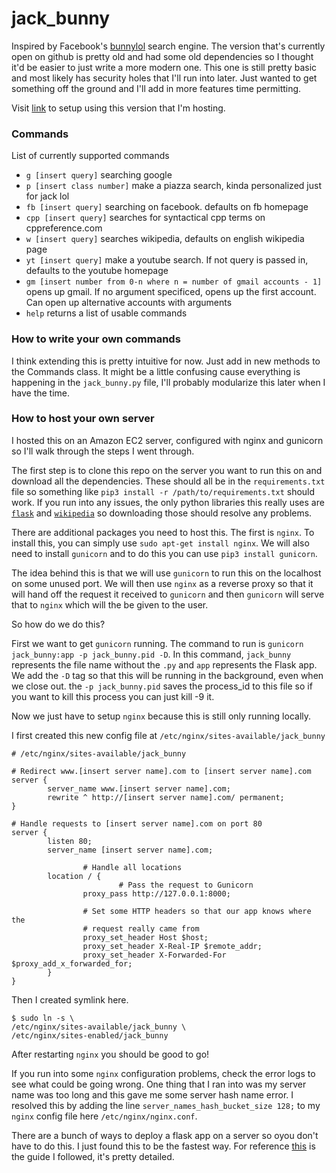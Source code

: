 # jack_bunny
Inspired by Facebook's [bunnylol](https://github.com/ccheever/bunny1) search engine. The version that's currently open on github is 
pretty old and had some old dependencies so I thought it'd be easier to just write a more modern one. This one is still pretty basic and
most likely has security holes that I'll run into later. Just wanted to get something off the ground and I'll add in more features time
permitting.

Visit [link](http://ec2-52-38-53-188.us-west-2.compute.amazonaws.com) to setup using this version that I'm hosting.

### Commands
List of currently supported commands

* `g [insert query]` searching google
* `p [insert class number]` make a piazza search, kinda personalized just for jack lol
* `fb [insert query]` searching on facebook. defaults on fb homepage
* `cpp [insert query]` searches for syntactical cpp terms on cppreference.com
* `w [insert query]` searches wikipedia, defaults on english wikipedia page
* `yt [insert query]` make a youtube search. If not query is passed in, defaults to the youtube homepage
* `gm [insert number from 0-n where n = number of gmail accounts - 1]` opens up gmail. If no argument specificed, opens up the first account. Can open up alternative accounts with arguments
* `help` returns a list of usable commands

### How to write your own commands
I think extending this is pretty intuitive for now. Just add in new methods to the Commands class. It might be a little confusing cause
everything is happening in the `jack_bunny.py` file, I'll probably modularize this later when I have the time.

### How to host your own server
I hosted this on an Amazon EC2 server, configured with nginx and gunicorn so I'll walk through the steps I went through.

The first step is to clone this repo on the server you want to run this on and download all the dependencies. These should all
be in the `requirements.txt` file so something like `pip3 install -r /path/to/requirements.txt` should work. If you run into any
issues, the only python libraries this really uses are [`flask`](http://flask.pocoo.org/docs/0.12/installation/) and 
[`wikipedia`](https://pypi.python.org/pypi/wikipedia) so downloading those should resolve any problems.

There are additional packages you need to host this. The first is `nginx`. To install this, you can simply use 
`sudo apt-get install nginx`. We will also need to install `gunicorn` and to do this you can use `pip3 install gunicorn`.

The idea behind this is that we will use `gunicorn` to run this on the localhost on some unused port. We will then use
`nginx` as a reverse proxy so that it will hand off the request it received to `gunicorn` and then `gunicorn` will serve
that to `nginx` which will the be given to the user. 

So how do we do this?

First we want to get `gunicorn` running. The command to run is `gunicorn jack_bunny:app -p jack_bunny.pid -D`. 
In this command, `jack_bunny` represents the file name without the `.py` and `app` represents the Flask app. We add the `-D` tag so that
this will be running in the background, even when we close out. the `-p jack_bunny.pid` saves the process_id to this file so if you want
to kill this process you can just kill -9 it. 

Now we just have to setup `nginx` because this is still only running locally. 

I first created this new config file at `/etc/nginx/sites-available/jack_bunny`
```
# /etc/nginx/sites-available/jack_bunny

# Redirect www.[insert server name].com to [insert server name].com
server {
        server_name www.[insert server name].com;
        rewrite ^ http://[insert server name].com/ permanent;
}

# Handle requests to [insert server name].com on port 80
server {
        listen 80;
        server_name [insert server name].com;

                # Handle all locations
        location / {
                        # Pass the request to Gunicorn
                proxy_pass http://127.0.0.1:8000;

                # Set some HTTP headers so that our app knows where the
                # request really came from
                proxy_set_header Host $host;
                proxy_set_header X-Real-IP $remote_addr;
                proxy_set_header X-Forwarded-For $proxy_add_x_forwarded_for;
        }
}
```
Then I created symlink here.
```
$ sudo ln -s \
/etc/nginx/sites-available/jack_bunny \
/etc/nginx/sites-enabled/jack_bunny
```
After restarting `nginx` you should be good to go!

If you run into some `nginx` configuration problems, check the error logs to see what could be going wrong. One thing that I ran into was
my server name was too long and this gave me some server hash name error. I resolved this by adding the line 
`server_names_hash_bucket_size 128;` to my `nginx` config file here `/etc/nginx/nginx.conf`. 

There are a bunch of ways to deploy a flask app on a server so oyou don't have to do this. I just found this to be the fastest way. For
reference [this](http://exploreflask.com/en/latest/deployment.html) is the guide I followed, it's pretty detailed.
